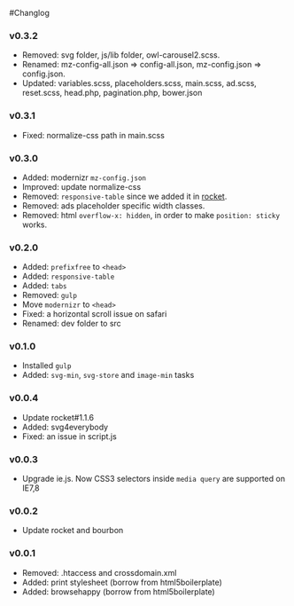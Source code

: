 #Changlog

### v0.3.2
- Removed: svg folder, js/lib folder, owl-carousel2.scss.
- Renamed: mz-config-all.json => config-all.json, mz-config.json => config.json.
- Updated: variables.scss, placeholders.scss, main.scss, ad.scss, reset.scss, head.php, pagination.php, bower.json

### v0.3.1
- Fixed: normalize-css path in main.scss

### v0.3.0
- Added: modernizr `mz-config.json`
- Improved: update normalize-css
- Removed: `responsive-table` since we added it in [rocket](https://github.com/ganlanyuan/rocket).
- Removed: ads placeholder specific width classes.
- Removed: html `overflow-x: hidden`, in order to make `position: sticky` works.

### v0.2.0
- Added: `prefixfree` to `<head>`
- Added: `responsive-table`
- Added: `tabs`
- Removed: `gulp`
- Move `modernizr` to `<head>`
- Fixed: a horizontal scroll issue on safari
- Renamed: dev folder to src

### v0.1.0
- Installed `gulp`
- Added: `svg-min`, `svg-store` and `image-min` tasks

### v0.0.4 
- Update rocket#1.1.6
- Added: svg4everybody
- Fixed: an issue in script.js

### v0.0.3
- Upgrade ie.js. Now CSS3 selectors inside `media query` are supported on IE7,8

### v0.0.2
- Update rocket and bourbon

### v0.0.1
- Removed: .htaccess and crossdomain.xml
- Added: print stylesheet (borrow from html5boilerplate)
- Added: browsehappy (borrow from html5boilerplate)
